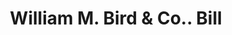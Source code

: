 ---
doi: 10.7916/D8K375SC
date_other: '1900'
date_other_textual: 1900-1909
form: printed ephemera
genre:
- Invoices
name:
- William M. Bird & Co.
object_in_context_url: https://biggert.cul.columbia.edu/items/view/ave_biggert_01554
subject_hierarchical_geographic:
- Charleston, South Carolina, United States
subject_name:
- William M. Bird & Co.
title: William M. Bird & Co.. Bill
sort_title: William M. Bird & Co.. Bill
call_number: ave_biggert_01554
coordinates:
- 32.78333333333333,-79.93333333333334
pid: ave_biggert_01554
identifiers: ave_biggert_01554
thumbnail: https://derivativo-1.library.columbia.edu/iiif/2/ldpd:343966/full/!256,256/0/native.jpg
permalink: /biggert/ave_biggert_01554/
layout: iiif-image-page
---